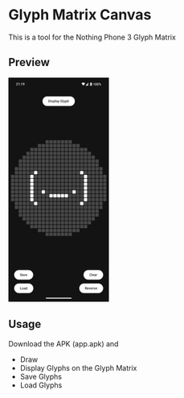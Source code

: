 # Glyph Matrix Canvas

This is a tool for the Nothing Phone 3 Glyph Matrix

## Preview

<img src="preview.png" alt="Preview" width="200"/>

## Usage

Download the APK (app.apk) and
- Draw
- Display Glyphs on the Glyph Matrix
- Save Glyphs
- Load Glyphs